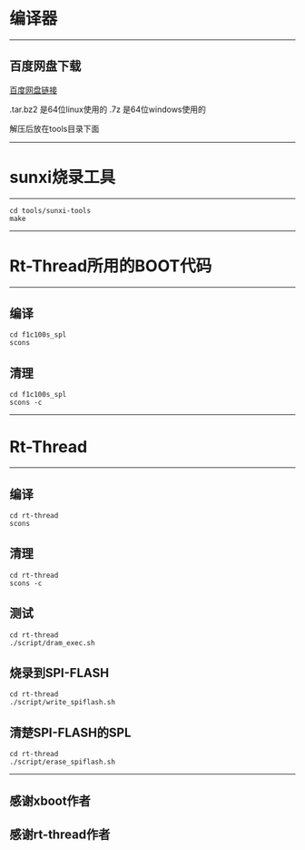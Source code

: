 # 编译器
---
## 百度网盘下载
[百度网盘链接](https://pan.baidu.com/s/16hCiVEnsWqkEROxbpzD-9Q)

.tar.bz2 是64位linux使用的
.7z 是64位windows使用的

解压后放在tools目录下面

---
# sunxi烧录工具
---
```shell
cd tools/sunxi-tools
make
```
---
# Rt-Thread所用的BOOT代码
---
## 编译
```shell
cd f1c100s_spl
scons
```
## 清理
```shell
cd f1c100s_spl
scons -c
```
---
# Rt-Thread
---
## 编译
```shell
cd rt-thread
scons
```
## 清理
```shell
cd rt-thread
scons -c
```
## 测试
```shell
cd rt-thread
./script/dram_exec.sh
```
## 烧录到SPI-FLASH
```shell
cd rt-thread
./script/write_spiflash.sh
```
## 清楚SPI-FLASH的SPL
```shell
cd rt-thread
./script/erase_spiflash.sh
```
---

## 感谢xboot作者

## 感谢rt-thread作者
